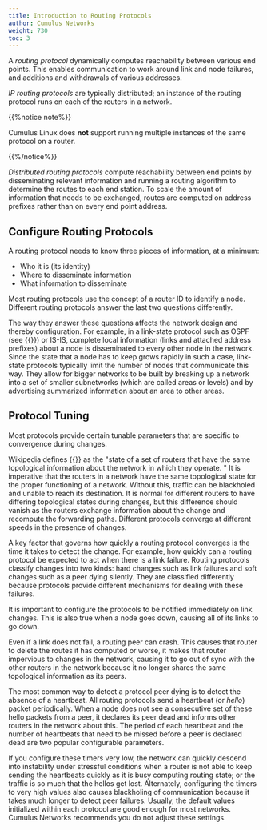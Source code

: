 ```yaml
---
title: Introduction to Routing Protocols
author: Cumulus Networks
weight: 730
toc: 3
---
```

A *routing protocol* dynamically computes reachability between various end points. This enables communication to work around link and node failures, and additions and withdrawals of various addresses.

*IP routing protocols* are typically distributed; an instance of the routing protocol runs on each of the routers in a network.

{{%notice note%}}

Cumulus Linux does **not** support running multiple instances of the same protocol on a router.

{{%/notice%}}

*Distributed routing protocols* compute reachability between end points by disseminating relevant information and running a routing algorithm to determine the routes to each end station. To scale the amount of information that needs to be exchanged, routes are computed on address prefixes rather than on every end point address.

## Configure Routing Protocols

A routing protocol needs to know three pieces of information, at a minimum:

- Who it is (its identity)
- Where to disseminate information
- What information to disseminate

Most routing protocols use the concept of a router ID to identify a node. Different routing protocols answer the last two questions differently.

The way they answer these questions affects the network design and thereby configuration. For example, in a link-state protocol such as OSPF (see {{<link url="Open-Shortest-Path-First-OSPF">}}) or IS-IS, complete local information (links and attached address prefixes) about a node is disseminated to every other node in the network. Since the state that a node has to keep grows rapidly in such a case, link-state protocols typically limit the number of nodes that communicate this way. They allow for bigger networks to be built by breaking up a network into a set of smaller subnetworks (which are called areas or levels) and by advertising summarized information about an area to other areas.

## Protocol Tuning

Most protocols provide certain tunable parameters that are specific to convergence during changes.

Wikipedia defines {{<exlink url="http://en.wikipedia.org/wiki/Convergence_%28routing%29" text="convergence">}} as the "state of a set of routers that have the same topological information about the network in which they operate. " It is imperative that the routers in a network have the same topological state for the proper functioning of a network. Without this, traffic can be blackholed and unable to reach its destination. It is normal for different routers to have differing topological states during changes, but this difference should vanish as the routers exchange information about the change and recompute the forwarding paths. Different protocols converge at different speeds in the presence of changes.

A key factor that governs how quickly a routing protocol converges is the time it takes to detect the change. For example, how quickly can a routing protocol be expected to act when there is a link failure. Routing protocols classify changes into two kinds: hard changes such as link failures and soft changes such as a peer dying silently. They are classified differently because protocols provide different mechanisms for dealing with these failures.

It is important to configure the protocols to be notified immediately on link changes. This is also true when a node goes down, causing all of its links to go down.

Even if a link does not fail, a routing peer can crash. This causes that router to delete the routes it has computed or worse, it makes that router impervious to changes in the network, causing it to go out of sync with the other routers in the network because it no longer shares the same topological information as its peers.

The most common way to detect a protocol peer dying is to detect the absence of a heartbeat. All routing protocols send a heartbeat (or *hello*) packet periodically. When a node does not see a consecutive set of these hello packets from a peer, it declares its peer dead and informs other routers in the network about this. The period of each heartbeat and the number of heartbeats that need to be missed before a peer is declared dead are two popular configurable parameters.

If you configure these timers very low, the network can quickly descend into instability under stressful conditions when a router is not able to keep sending the heartbeats quickly as it is busy computing routing state; or the traffic is so much that the hellos get lost. Alternately, configuring the timers to very high values also causes blackholing of communication because it takes much longer to detect peer failures. Usually, the default values initialized within each protocol are good enough for most networks. Cumulus Networks recommends you do not adjust these settings.
